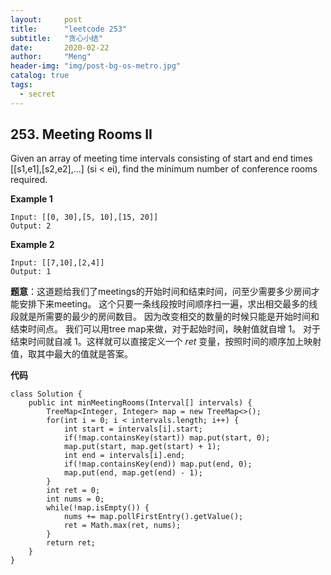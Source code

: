 ```yaml
---
layout:     post
title:      "leetcode 253"
subtitle:   "贪心小结"
date:       2020-02-22
author:     "Meng"
header-img: "img/post-bg-os-metro.jpg"
catalog: true
tags:
  - secret
---
```


## 253. Meeting Rooms II
Given an array of meeting time intervals consisting of start and end times [[s1,e1],[s2,e2],...] (si < ei), find the minimum number of conference rooms required.

**Example 1**
```
Input: [[0, 30],[5, 10],[15, 20]]
Output: 2
```
**Example 2**
```
Input: [[7,10],[2,4]]
Output: 1
```

**题意**：这道题给我们了meetings的开始时间和结束时间，问至少需要多少房间才能安排下来meeting。 这个只要一条线段按时间顺序扫一遍，求出相交最多的线段就是所需要的最少的房间数目。
因为改变相交的数量的时候只能是开始时间和结束时间点。 我们可以用tree map来做，对于起始时间，映射值就自增 1。 对于结束时间就自减 1。这样就可以直接定义一个 $ret$ 变量，按照时间的顺序加上映射值，取其中最大的值就是答案。


**代码**
```
class Solution {
    public int minMeetingRooms(Interval[] intervals) {
        TreeMap<Integer, Integer> map = new TreeMap<>();
        for(int i = 0; i < intervals.length; i++) {
            int start = intervals[i].start;
            if(!map.containsKey(start)) map.put(start, 0);
            map.put(start, map.get(start) + 1);
            int end = intervals[i].end;
            if(!map.containsKey(end)) map.put(end, 0);
            map.put(end, map.get(end) - 1);
        }
        int ret = 0;
        int nums = 0;
        while(!map.isEmpty()) {
            nums += map.pollFirstEntry().getValue();
            ret = Math.max(ret, nums);
        }
        return ret;
    }
}
```
